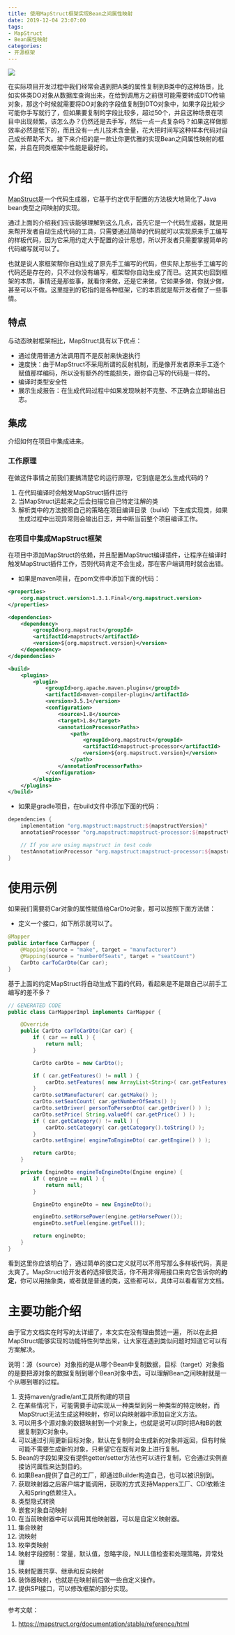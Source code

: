 ```yaml
---
title: 使用MapStruct框架实现Bean之间属性映射
date: 2019-12-04 23:07:00
tags:
- MapStruct
- Bean属性映射
categories:
- 开源框架
---
```


![](/images/mapstruct.png)

在实际项目开发过程中我们经常会遇到把A类的属性复制到B类中的这种场景，比如实体类DO对象从数据库查询出来，在给到调用方之前很可能需要转成DTO传输对象，那这个时候就需要将DO对象的字段值复制到DTO对象中，如果字段比较少可能你手写就行了，但如果要复制的字段比较多，超过50个，并且这种场景在项目中出现频繁，该怎么办？仍然还是去手写，然后一点一点复杂吗？如果这样做那效率必然是低下的，而且没有一点儿技术含金量，花大把时间写这种样本代码对自己成长帮助不大。接下来介绍的是一款让你更优雅的实现Bean之间属性映射的框架，并且在同类框架中性能是最好的。

# 介绍

[MapStruct](https://mapstruct.org/)是一个代码生成器，它基于约定优于配置的方法极大地简化了Java bean类型之间映射的实现。

通过上面的介绍我们应该能够理解到这么几点，首先它是一个代码生成器，就是用来帮开发者自动生成代码的工具，只需要通过简单的代码就可以实现原来手工编写的样板代码，因为它采用约定大于配置的设计思想，所以开发者只需要掌握简单的代码编写就可以了。

也就是说人家框架帮你自动生成了原先手工编写的代码，但实际上那些手工编写的代码还是存在的，只不过你没有编写，框架帮你自动生成了而已。这其实也回到框架的本质，事情还是那些事，就看你来做，还是它来做，它如果多做，你就少做，甚至可以不做。这里提到的**它**指的是各种框架，它的本质就是帮开发者做了一些事情。

## 特点

与动态映射框架相比，MapStruct具有以下优点：

* 通过使用普通方法调用而不是反射来快速执行
* 速度快：由于MapStruct不采用所谓的反射机制，而是像开发者原来手工逐个赋值那样编码，所以没有额外的性能损失，跟你自己写的代码是一样的。
* 编译时类型安全性
* 展示生成报告：在生成代码过程中如果发现映射不完整、不正确会立即输出日志。

## 集成

介绍如何在项目中集成进来。

### 工作原理

在做这件事情之前我们要搞清楚它的运行原理，它到底是怎么生成代码的？

1. 在代码编译时会触发MapStruct插件运行
2. 当MapStruct运起来之后会扫描它自己特定注解的类
3. 解析类中的方法按照自己的策略在项目编译目录（build）下生成实现类，如果生成过程中出现异常则会输出日志，并中断当前整个项目编译工作。

### 在项目中集成MapStruct框架

在项目中添加MapStruct的依赖，并且配置MapStruct编译插件，让程序在编译时触发MapStruct插件工作，否则代码肯定不会生成，那在客户端调用时就会出错。

* 如果是maven项目，在pom文件中添加下面的代码：

```xml
<properties>
    <org.mapstruct.version>1.3.1.Final</org.mapstruct.version>
</properties>

<dependencies>
    <dependency>
        <groupId>org.mapstruct</groupId>
        <artifactId>mapstruct</artifactId>
        <version>${org.mapstruct.version}</version>
    </dependency>
</dependencies>

<build>
    <plugins>
        <plugin>
            <groupId>org.apache.maven.plugins</groupId>
            <artifactId>maven-compiler-plugin</artifactId>
            <version>3.5.1</version>
            <configuration>
                <source>1.8</source>
                <target>1.8</target>
                <annotationProcessorPaths>
                    <path>
                        <groupId>org.mapstruct</groupId>
                        <artifactId>mapstruct-processor</artifactId>
                        <version>${org.mapstruct.version}</version>
                    </path>
                </annotationProcessorPaths>
            </configuration>
        </plugin>
    </plugins>
</build>
```

* 如果是gradle项目，在build文件中添加下面的代码：

```groovy
dependencies {
    implementation "org.mapstruct:mapstruct:${mapstructVersion}"
    annotationProcessor "org.mapstruct:mapstruct-processor:${mapstructVersion}"

    // If you are using mapstruct in test code
    testAnnotationProcessor "org.mapstruct:mapstruct-processor:${mapstructVersion}"
}
```

# 使用示例

如果我们需要将Car对象的属性赋值给CarDto对象，那可以按照下面方法做：

* 定义一个接口，如下所示就可以了。

```java
@Mapper
public interface CarMapper {
    @Mapping(source = "make", target = "manufacturer")
    @Mapping(source = "numberOfSeats", target = "seatCount")
    CarDto carToCarDto(Car car);
}
```

基于上面的约定MapStruct将自动生成下面的代码，看起来是不是跟自己以前手工编写的差不多？

```java
// GENERATED CODE
public class CarMapperImpl implements CarMapper {

    @Override
    public CarDto carToCarDto(Car car) {
        if ( car == null ) {
            return null;
        }

        CarDto carDto = new CarDto();

        if ( car.getFeatures() != null ) {
            carDto.setFeatures( new ArrayList<String>( car.getFeatures() ) );
        }
        carDto.setManufacturer( car.getMake() );
        carDto.setSeatCount( car.getNumberOfSeats() );
        carDto.setDriver( personToPersonDto( car.getDriver() ) );
        carDto.setPrice( String.valueOf( car.getPrice() ) );
        if ( car.getCategory() != null ) {
            carDto.setCategory( car.getCategory().toString() );
        }
        carDto.setEngine( engineToEngineDto( car.getEngine() ) );

        return carDto;
    }

    private EngineDto engineToEngineDto(Engine engine) {
        if ( engine == null ) {
            return null;
        }

        EngineDto engineDto = new EngineDto();

        engineDto.setHorsePower(engine.getHorsePower());
        engineDto.setFuel(engine.getFuel());

        return engineDto;
    }
}
```

看到这里你应该明白了，通过简单的接口定义就可以不用写那么多样板代码，真是太爽了。MapStruct给开发者的选择很灵活，你不用非得用接口来向它告诉你的**约定**，你可以用抽象类，或者就是普通的类，这些都可以，具体可以看看官方文档。

# 主要功能介绍

由于官方文档实在时写的太详细了，本文实在没有理由赘述一遍， 所以在此把MapStruct能够实现的功能特性列举出来，让大家在遇到类似问题时知道它可以有方案解决。

说明：源（source）对象指的是从哪个Bean中复制数据，目标（target）对象指的是要把源对象的数据复制到哪个Bean对象中去。可以理解Bean之间映射就是一个从哪到哪的过程。

1. 支持maven/gradle/ant工具所构建的项目
2. 在某些情况下，可能需要手动实现从一种类型到另一种类型的特定映射，而MapStruct无法生成这种映射，你可以向映射器中添加自定义方法。
3. 可以用多个源对象的数据映射到一个对象上，也就是说可以同时把A和B的数据复制到C对象中。
4. 可以通过引用更新目标对象，默认在复制时会生成新的对象并返回，但有时候可能不需要生成新的对象，只希望它在既有对象上进行复制。
5. Bean的字段如果没有提供getter/setter方法也可以进行复制，它会通过实例直接访问属性来达到目的。
6. 如果Bean提供了自己的工厂，即通过Builder构造自己，也可以被识别到。
7. 获取映射器之后客户端才能调用，获取的方式支持Mappers工厂、CDI依赖注入和Spring依赖注入。
8. 类型隐式转换
9. 嵌套对象自动映射
10. 在当前映射器中可以调用其他映射器，可以是自定义映射器。
11. 集合映射
12. 流映射
13. 枚举类映射
14. 映射字段控制：常量，默认值，忽略字段，NULL值检查和处理策略，异常处理
15. 映射配置共享、继承和反向映射
16. 装饰器映射，也就是在映射前后做一些自定义操作。
17. 提供SPI接口，可以修改框架的部分实现。

----
参考文献：
1. https://mapstruct.org/documentation/stable/reference/html





